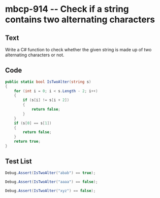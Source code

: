 # mbcp-914 -- Check if a string contains two alternating characters

## Text

Write a C# function to check whether the given string is made up of two alternating characters or not.

## Code

```csharp
public static bool IsTwoAlter(string s)  
{  
    for (int i = 0; i < s.Length - 2; i++)  
    {  
        if (s[i] != s[i + 2])  
        {  
            return false;  
        }  
    }  
    if (s[0] == s[1])  
    {  
        return false;  
    }  
    return true;  
}
```

## Test List

```csharp
Debug.Assert(IsTwoAlter("abab") == true);
```

```csharp
Debug.Assert(IsTwoAlter("aaaa") == false);
```

```csharp
Debug.Assert(IsTwoAlter("xyz") == false);
```

